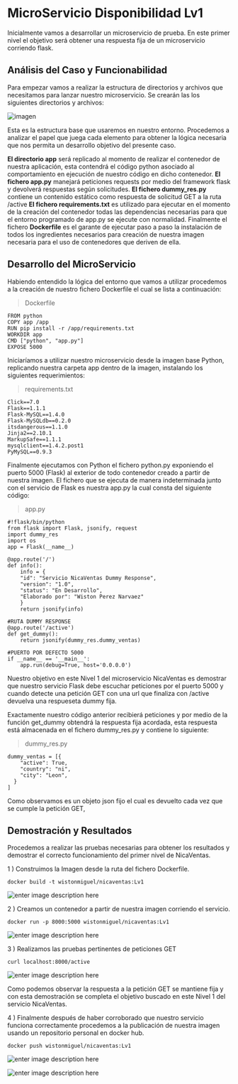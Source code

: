 ﻿# MicroServicio Disponibilidad Lv1
Inicialmente vamos a desarrollar un microservicio de prueba. En este primer nivel el objetivo será obtener una respuesta fija de un microservicio corriendo flask. 
## Análisis del Caso y Funcionabilidad
Para empezar vamos a realizar la estructura de directorios y archivos que necesitamos para lanzar nuestro microservicio.
Se crearán las los siguientes directorios y archivos:

![imagen](https://i.stack.imgur.com/h9beB.png)

Esta es la estructura base que usaremos en nuestro entorno. Procedemos a analizar el papel que juega cada elemento para obtener la lógica necesaria que nos permita un desarrollo objetivo del presente caso.

**El directorio app** será replicado al momento de realizar el contenedor de nuestra aplicación, esta contendrá el código python asociado al comportamiento en ejecución de nuestro código en dicho contenedor. 
**El fichero app.py** manejará peticiones requests por medio del framework flask y devolverá respuestas según solicitudes.
**El fichero dummy_res.py** contiene un contenido estático como respuesta de solicitud GET a la ruta /active
**El fichero requirements.txt** es utilizado para ejecutar en el momento de la creación del contenedor todas las dependencias necesarias para que el entorno programado de app.py se ejecute con normalidad.
Finalmente el fichero **Dockerfile** es el garante de ejecutar paso a paso la instalación de todos los ingredientes necesarios para creación de nuestra imagen necesaria para el uso de contenedores que deriven de ella.

## Desarrollo del MicroServicio

Habiendo entendido la lógica del entorno que vamos a utilizar procedemos a la creación de nuestro fichero Dockerfile el cual se lista a continuación:

> Dockerfile

    FROM python
    COPY app /app
    RUN pip install -r /app/requirements.txt
    WORKDIR app
    CMD ["python", "app.py"]
    EXPOSE 5000
Iniciaríamos a utilizar nuestro microservicio desde la imagen base Python, replicando nuestra carpeta app dentro de la imagen, instalando los siguientes requerimientos:

> requirements.txt

    Click==7.0
    Flask==1.1.1
    Flask-MySQL==1.4.0
    Flask-MySQLdb==0.2.0
    itsdangerous==1.1.0
    Jinja2==2.10.1
    MarkupSafe==1.1.1
    mysqlclient==1.4.2.post1
    PyMySQL==0.9.3
Finalmente ejecutamos con Python el fichero python.py exponiendo el puerto 5000 (Flask) al exterior de todo contenedor creado a partir de nuestra imagen.
El fichero que se ejecuta de manera indeterminada junto con el servicio de Flask es nuestra app.py la cual consta del siguiente código:
> app.py

    #!flask/bin/python
    from flask import Flask, jsonify, request
    import dummy_res
    import os
    app = Flask(__name__)
    
    @app.route('/')
    def info():
        info = {
        "id": "Servicio NicaVentas Dummy Response",
        "version": "1.0",
        "status": "En Desarrollo",
        "Elaborado por": "Wiston Perez Narvaez"
        }
        return jsonify(info)
    
    #RUTA DUMMY RESPONSE
    @app.route('/active')
    def get_dummy():
        return jsonify(dummy_res.dummy_ventas)
    
    #PUERTO POR DEFECTO 5000
    if __name__ == '__main__':
        app.run(debug=True, host='0.0.0.0')
Nuestro objetivo en este Nivel 1 del microservicio NicaVentas es demostrar que nuestro servicio Flask debe escuchar peticiones por el puerto 5000 y cuando detecte una petición GET con una url que finaliza con /active devuelva una respueseta dummy fija. 

Exactamente nuestro código anterior recibierá peticiones y por medio de la función get_dummy obtendrá la respuesta fija acordada, esta respuesta está almacenada en el fichero dummy_res.py y contiene lo siguiente:

> dummy_res.py

    dummy_ventas = [{
        "active": True,
        "country": "ni",
        "city": "Leon",
      }
    ]
Como observamos es un objeto json fijo el cual es devuelto cada vez que se cumple la petición GET,


## Demostración y Resultados

Procedemos a realizar las pruebas necesarias para obtener los resultados y demostrar el correcto funcionamiento del primer nivel de NicaVentas.

 1 ) Construimos la Imagen desde la ruta del fichero Dockerfile.
 
 `docker build -t wistonmiguel/nicaventas:Lv1`
 
![enter image description here](https://lh3.google.com/u/0/d/1kRIc8huU2XrlFYFvIsMqBFOpaNqoGaMb=w1366-h632-iv1)
 
 2 ) Creamos un contenedor a partir de nuestra imagen corriendo el servicio.
  
`docker run -p 8000:5000 wistonmiguel/nicaventas:Lv1`

![enter image description here](https://lh3.google.com/u/0/d/1yiCRd0Hn-d6e0_ojOLbs08ufWp75IT-k=w1366-h632-iv1)

3 ) Realizamos las pruebas pertinentes de peticiones GET

`curl localhost:8000/active`

![enter image description here](https://lh3.google.com/u/0/d/1Q4U50MldvNM35kqjiEIJzjJVGBKvFtV6=w1366-h632-iv1)

Como podemos observar la respuesta a la petición GET se mantiene fija y con esta demostración se completa el objetivo buscado en este Nivel 1 del servicio NicaVentas.

4 ) Finalmente después de haber corroborado que nuestro servicio funciona correctamente procedemos a la publicación de nuestra imagen usando un repositorio personal en docker hub.

`docker push wistonmiguel/nicaventas:Lv1`

![enter image description here](https://lh3.google.com/u/0/d/1ml9pnaL9VeKPSELcWO7eMiXHDa8Ucqh9=w1366-h632-iv1)

![enter image description here](https://lh3.google.com/u/0/d/1WRsaJRCMEzO7lzBBp3NUmb_ISqsH-bO8=w1366-h632-iv2)


